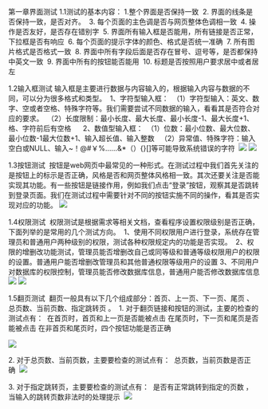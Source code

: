 第一章界面测试
1.1测试的基本内容：
1.整个界面是否保持一致 
2. 界面的线条是否保持一致，是否对齐。 
3. 每个页面的主色调是否与网页整体色调相一致 
4. 操作是否友好，是否存在错别字 
5. 界面所有输入框是否能用，所有链接是否正常，下拉框是否有响应 
6. 每个页面的提示字体的颜色、格式是否统一准确 
7. 所有图片格式是否格式一致 
8. 界面中所有字段后面是否存在冒号、逗号等，是否都保持中英文一致 
9. 界面中所有的按钮能否能用 
10. 标题是否按照用户要求居中或者居左

1.2输入框测试
输入框是主要进行数据与内容输入的，根据输入内容与数据的不同，可以分为很多格式和类型。 
1、字符型输入框： 
（1）字符型输入：英文、数字、空或者空格、特殊字符等。我们需要尝试不同数据的输入，看看其是否符合对应的要求。 
（2）长度限制：最小长度、最大长度、最小长度-1、最大长度+1、 
格、字符前后有空格     
2、数值型输入框： 
（1）位数：最小位数、最大位数、最小位数-1最大位数+1、输入超长值、输入整数  
（2）异常值、特殊字符：输入空白或NULL、输入~！@#￥%……&*（）{}[]等可能导致系统错误的字符 
![](https://ooo.0o0.ooo/2017/06/19/5947dddbd9e33.png)
![](https://ooo.0o0.ooo/2017/06/19/5947ddf5a020a.png)



1.3按钮测试 
按钮是web网页中最常见的一种形式。在测试过程中我们首先关注的是按钮上的标示是否正确，风格是否和网页整体风格相一致。其次还要关注是否能实现其功能。有一些按钮是链接作用，例如我们点击“登录”按钮，观察其是否跳转到登录页面。我们在测试过程中需要针对不同的按钮实施不同的操作，看其是否实现对应的功能。
![](https://ooo.0o0.ooo/2017/06/19/5947de11d4524.png)


1.4权限测试 
权限测试是根据需求等相关文档，查看程序设置权限级别是否正确，下面列举的是常用的几个测试方向。 
1、使用不同权限用户进行登录，系统存在管理员和普通用户两种级别的权限，测试各种权限规定内的功能是否实现。 
2、权限的增删改功能测试，管理员能否增删改自己或同等级和普通等级权限用户的权限的设置。普通用户能否增删改管理员和其他普通权限等级用户的设置
3、不同用户对数据库的权限控制，管理员能否修改数据库信息，普通用户能否修改数据库信息
![](https://ooo.0o0.ooo/2017/06/19/5947de32f38d7.png)
![](https://ooo.0o0.ooo/2017/06/19/5947de4690184.png)


1.5翻页测试 
翻页一般具有以下几个组成部分：首页、上一页、下一页、尾页 、总页数、当前页数、指定跳转页 。 
1. 对于翻页链接和按钮的测试，主要的检查的测试点有： 
在首页时，首页和上一页是否能被点击 在尾页时，下一页和尾页是否能被点击 在非首页和尾页时，四个按钮功能是否正确 

![](https://ooo.0o0.ooo/2017/06/19/5947de5c39816.png)

2. 对于总页数、当前页数，主要要检查的测试点有： 
总页数，当前页数是否正确 
![](https://ooo.0o0.ooo/2017/06/19/5947de6ed02a1.png)

3. 对于指定跳转页，主要要检查的测试点有： 
是否有正常跳转到指定的页数 ，当输入的跳转页数非法时的处理提示 
![](https://ooo.0o0.ooo/2017/06/19/5947de8118b44.png)






